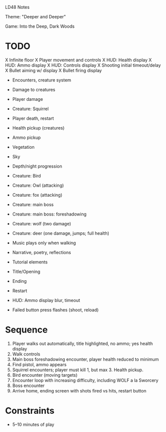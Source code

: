 LD48 Notes

Theme: "Deeper and Deeper"

Game: Into the Deep, Dark Woods

# TODO

X Infinite floor
X Player movement and controls
X HUD: Health display
X HUD: Ammo display
X HUD: Controls display
X Shooting initial timeout/delay
X Bullet aiming w/ display
X Bullet firing display
- Encounters, creature system
- Damage to creatures
- Player damage
- Creature: Squirrel
- Player death, restart

- Health pickup (creatures)
- Ammo pickup
- Vegetation
- Sky
- Depth/night progression
- Creature: Bird
- Creature: Owl (attacking)
- Creature: fox (attacking)
- Creature: main boss
- Creature: main boss: foreshadowing
- Creature: wolf (two damage)
- Creature: deer (one damage, jumps; full health)
- Music plays only when walking
- Narrative, poetry, reflections
- Tutorial elements
- Title/Opening
- Ending
- Restart
- HUD: Ammo display blur, timeout
- Failed button press flashes (shoot, reload)

# Sequence

1. Player walks out automatically, title highlighted, no ammo; yes health display
2. Walk controls
3. Main boss foreshadowing encounter, player health reduced to minimum
4. Find pistol, ammo appears
5. Squirrel encounters; player must kill 1, but max 3. Health pickup.
6. Bird encounter (moving targets)
7. Encounter loop with increasing difficulty, including WOLF a la Sworcery
8. Boss encounter
9. Arrive home, ending screen with shots fired vs hits, restart button

# Constraints

- 5–10 minutes of play